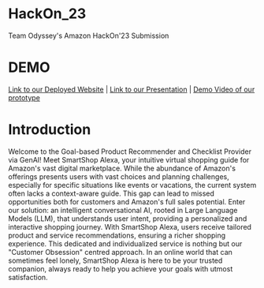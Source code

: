 # HackOn_23
Team Odyssey's Amazon HackOn'23 Submission
# DEMO
[Link to our Deployed Website](https://d2tqmmy77bspof.cloudfront.net/) | [Link to our Presentation]() | [Demo Video of our prototype]()

# Introduction
Welcome to the Goal-based Product Recommender and Checklist Provider via GenAI! 
Meet SmartShop Alexa, your intuitive virtual shopping guide for Amazon's vast digital marketplace. 
While the abundance of Amazon's offerings presents users with vast choices and planning challenges, especially for specific situations like events or vacations, the current system often lacks a context-aware guide. This gap can lead to missed opportunities both for customers and Amazon's full sales potential. 
Enter our solution: an intelligent conversational AI, rooted in Large Language Models (LLM), that understands user intent, providing a personalized and interactive shopping journey. With SmartShop Alexa, users receive tailored product and service recommendations, ensuring a richer shopping experience. 
This dedicated and individualized service is nothing but our "Customer Obsession" centred approach. In an online world that can sometimes feel lonely, SmartShop Alexa is here to be your trusted companion, always ready to help you achieve your goals with utmost satisfaction.
